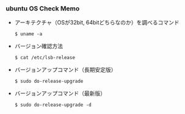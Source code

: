 ### ubuntu OS Check Memo
- アーキテクチャ（OSが32bit, 64bitどちらなのか）を調べるコマンド  
  ```
  $ uname -a
  ```
- バージョン確認方法  
  ```
  $ cat /etc/lsb-release
  ```
- バージョンアップコマンド（長期安定版）  
  ```
  $ sudo do-release-upgrade
  ```
- バージョンアップコマンド（最新版）  
  ```
  $ sudo do-release-upgrade -d
  ```
